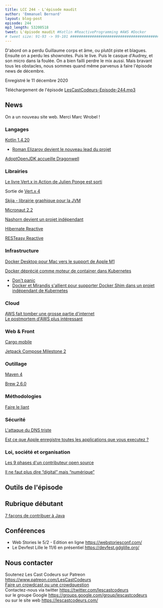 ```yaml
---
title: LCC 244 - L'épisode maudit
author: 'Emmanuel Bernard'
layout: blog-post
episode: 244
mp3_length: 53200518
tweet: L'épisode maudit #Kotlin #ReactiveProgramming #AWS #Docker
# tweet size: 91-93 -> 99-101 #######################################################################
---
```

D'abord on a perdu Guillaume corps et âme, ou plutôt piste et blagues. Ensuite on a perdu les shownotes. Puis le live. Puis le casque d'Audrey, et son micro dans la foulée. On a bien failli perdre le mix aussi. Mais bravant tous les obstacles, nous sommes quand même parvenus à faire l'épisode news de décembre. 

Enregistré le 11 décembre 2020

Téléchargement de l'épisode [LesCastCodeurs-Episode-244.mp3](https://traffic.libsyn.com/lescastcodeurs/LesCastCodeurs-Episode-244.mp3)

## News

On a un nouveau site web. Merci Marc Wrobel !

### Langages

[Kotlin 1.4.20](https://blog.jetbrains.com/kotlin/2020/11/kotlin-1-4-20-released/)  

* [Roman Elizarov devient le nouveau lead du projet](https://t.co/CSLva3OCNn?amp=1)  

[AdoptOpenJDK accueille Dragonwell](https://blog.adoptopenjdk.net/2020/11/adoptopenjdk-welcomes-dragonwell/)  


### Librairies

[Le livre Vert.x in Action de Julien Ponge est sorti](https://www.manning.com/books/vertx-in-action)  

Sortie de [Vert.x 4](https://github.com/eclipse-vertx/vert.x/releases/tag/4.0.0)  

[Skija - librairie graphique pour la JVM](https://tonsky.me/blog/skija/)  

[Micronaut 2.2](https://micronaut.io/blog/2020-11-19-micronaut-22-released.html)  

[Nashorn devient un projet indépendant](https://mail.openjdk.java.net/pipermail/nashorn-dev/2020-November/007597.html)  

[Hibernate Reactive](https://in.relation.to/2020/12/03/hibernate-reactive/)  

[RESTeasy Reactive](https://quarkus.io/blog/resteasy-reactive/)  

### Infrastructure

[Docker Desktop pour Mac vers le support de Apple M1](https://www.docker.com/blog/apple-silicon-m1-chips-and-docker/)  

[Docker déprécié comme moteur de container dans Kubernetes](https://twitter.com/Dixie3Flatline/status/1334188913724850177)  
* [Don't panic](https://kubernetes.io/blog/2020/12/02/dont-panic-kubernetes-and-docker/)  
* [Docker et Mirandis s'allient pour supporter Docker Shim dans un projet indépendant de Kubernetes](https://www.docker.com/blog/what-developers-need-to-know-about-docker-docker-engine-and-kubernetes-v1-20/)  

### Cloud

[AWS fait tomber une grosse partie d'internet](https://www.theverge.com/2020/11/25/21719396/amazon-web-services-aws-outage-down-internet)  
[Le postmortem d'AWS plus intéressant](https://www.theverge.com/2020/11/25/21719396/amazon-web-services-aws-outage-down-internet)  

### Web & Front

[Cargo mobile](https://nzzl.us/vlcr8fh)  

[Jetpack Compose Milestone 2](https://blog.jetbrains.com/cross-post/jetpack-compose-for-desktop-milestone-2-released/)  

### Outillage

[Maven 4](https://maarten.mulders.it/2020/11/whats-new-in-maven-4/)  

[Brew 2.6.0](https://brew.sh/2020/12/01/homebrew-2.6.0/)  

### Méthodologies

[Faire le liant](https://noidea.dog/glue)  

### Sécurité

[L'attaque du DNS triste](https://blog.cloudflare.com/sad-dns-explained/)  

[Est ce que Apple enregistre toutes les applications que vous executez ?](https://blog.jacopo.io/en/post/apple-ocsp/)  

### Loi, société et organisation

[Les 9 phases d'un contributeur open source](https://nibblestew.blogspot.com/2020/11/the-nine-phases-of-open-source-project.html)  

[Il ne faut plus dire “digital” mais “numérique”](https://www.legifrance.gouv.fr/download/pdf?id=3R0sE8eNen_L8exQ-fhxkvjG0ZdOtzgp_gIMW9NOj2M=)  

## Outils de l'épisode

## Rubrique débutant

[7 façons de contribuer à Java](https://foojay.io/today/7-ways-to-contribute-to-openjdk/)  

## Conférences

* Web Stories le 5/2 - Edition en ligne <https://webstoriesconf.com/>  
* Le Devfest Lille le 11/6 en présentiel <https://devfest.gdglille.org/> 

## Nous contacter

Soutenez Les Cast Codeurs sur Patreon <https://www.patreon.com/LesCastCodeurs>  
[Faire un crowdcast ou une crowdquestion](https://lescastcodeurs.com/crowdcasting/)  
Contactez-nous via twitter <https://twitter.com/lescastcodeurs>  
sur le groupe Google <https://groups.google.com/group/lescastcodeurs>  
ou sur le site web <https://lescastcodeurs.com/>
